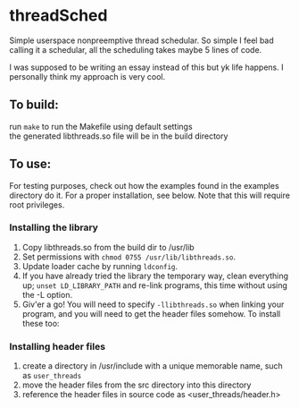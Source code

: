 # threadSched
Simple userspace nonpreemptive thread schedular. So simple I feel bad calling it a schedular, all the scheduling takes maybe 5 lines of code.  

I was supposed to be writing an essay instead of this but yk life happens. I personally think my approach is very cool.  

## To build:
run `make` to run the Makefile using default settings  
the generated libthreads.so file will be in the build directory  

## To use:
For testing purposes, check out how the examples found in the examples directory do it. For a proper installation, see below. Note that this will require root privileges.  
### Installing the library
1. Copy libthreads.so from the build dir to /usr/lib  
2. Set permissions with `chmod 0755 /usr/lib/libthreads.so`.
3. Update loader cache by running `ldconfig`.
4. If you have already tried the library the temporary way, clean everything up; `unset LD_LIBRARY_PATH` and re-link programs, this time without using the -L option.
5. Giv'er a go! You will need to specify `-llibthreads.so` when linking your program, and you will need to get the header files somehow. To install these too:  
### Installing header files
1. create a directory in /usr/include with a unique memorable name, such as `user_threads`  
2. move the header files from the src directory into this directory  
3. reference the header files in source code as <user_threads/header.h>
